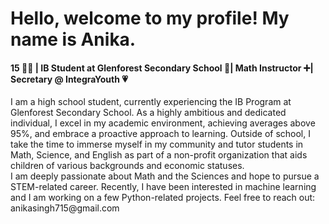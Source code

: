 <h1> Hello, welcome to my profile! My name is Anika. </h1>
<h4> 15 👧🏽 | IB Student at Glenforest Secondary School 🏫| Math Instructor ➕| Secretary @ IntegraYouth 💗 </h4>
<body>
  I am a high school student, currently experiencing the IB Program at Glenforest Secondary School. As a highly ambitious and dedicated individual, I excel in my academic environment, achieving averages above 95%, and embrace a proactive approach to learning. Outside of school, I take the time to immerse myself in my community and tutor students in Math, Science, and English as part of a non-profit organization that aids children of various backgrounds and economic statuses.
<br></body>
<body>
  I am deeply passionate about Math and the Sciences and hope to pursue a STEM-related career. Recently, I have been interested in machine learning and I am working on a few Python-related projects. Feel free to reach out: anikasingh715@gmail.com
</body>
